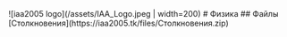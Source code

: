 <title>iaa2005</title>
![iaa2005 logo](/assets/IAA_Logo.jpeg | width=200)
# Физика
## Файлы
[Столкновения](https://iaa2005.tk/files/Столкновения.zip)

